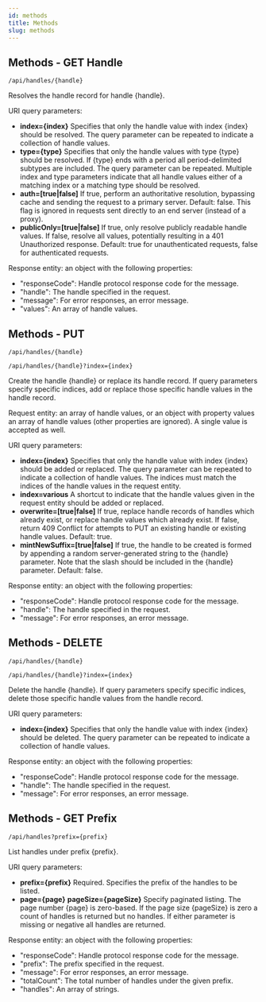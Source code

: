 ```yaml
---
id: methods
title: Methods
slug: methods
---
```



## Methods - GET Handle

```
/api/handles/{handle}
```

Resolves the handle record for handle {handle}.

URI query parameters:
* **index={index}**
Specifies that only the handle value with index {index} should be resolved. The query parameter
can be repeated to indicate a collection of handle values.
* **type={type}**
Specifies that only the handle values with type {type} should be resolved. If {type} ends with a
period all period-delimited subtypes are included. The query parameter can be repeated.
Multiple index and type parameters indicate that all handle values either of a matching index or
a matching type should be resolved.
* **auth=[true|false]**
If true, perform an authoritative resolution, bypassing cache and sending the request to a
primary server. Default: false. This flag is ignored in requests sent directly to an end server
(instead of a proxy).
* **publicOnly=[true|false]**
If true, only resolve publicly readable handle values. If false, resolve all values, potentially
resulting in a 401 Unauthorized response. Default: true for unauthenticated requests, false for
authenticated requests.


Response entity: an object with the following properties:
* "responseCode": Handle protocol response code for the message.
* "handle": The handle specified in the request.
* "message": For error responses, an error message.
* "values": An array of handle values.


## Methods - PUT

```
/api/handles/{handle}
```

```
/api/handles/{handle}?index={index}
```

Create the handle {handle} or replace its handle record. If query parameters specify specific indices, add or replace those specific handle values in the handle record.

Request entity: an array of handle values, or an object with property values an array of handle values
(other properties are ignored). A single value is accepted as well.


URI query parameters:
* **index={index}**
Specifies that only the handle value with index {index} should be added or replaced. The query
parameter can be repeated to indicate a collection of handle values. The indices must match
the indices of the handle values in the request entity.
* **index=various**
A shortcut to indicate that the handle values given in the request entity should be added or
replaced.
* **overwrite=[true|false]**
If true, replace handle records of handles which already exist, or replace handle values which
already exist. If false, return 409 Conflict for attempts to PUT an existing handle or existing
handle values. Default: true.
* **mintNewSuffix=[true|false]**
If true, the handle to be created is formed by appending a random server-generated string to
the {handle} parameter. Note that the slash should be included in the {handle} parameter.
Default: false.


Response entity: an object with the following properties:
* "responseCode": Handle protocol response code for the message.
* "handle": The handle specified in the request.
* "message": For error responses, an error message.



## Methods - DELETE

```
/api/handles/{handle}
```

```
/api/handles/{handle}?index={index}
```

Delete the handle {handle}. If query parameters specify specific indices, delete those specific handle
values from the handle record.


URI query parameters:
* **index={index}**
Specifies that only the handle value with index {index} should be deleted. The query parameter
can be repeated to indicate a collection of handle values.

Response entity: an object with the following properties:
* "responseCode": Handle protocol response code for the message.
* "handle": The handle specified in the request.
* "message": For error responses, an error message.



## Methods - GET Prefix

```
/api/handles?prefix={prefix}
```

List handles under prefix {prefix}.

URI query parameters:
* **prefix={prefix}**
Required. Specifies the prefix of the handles to be listed.
* **page={page}**
**pageSize={pageSize}**
Specify paginated listing. The page number {page} is zero-based. If the page size {pageSize} is
zero a count of handles is returned but no handles. If either parameter is missing or negative all
handles are returned.


Response entity: an object with the following properties:
* "responseCode": Handle protocol response code for the message.
* "prefix": The prefix specified in the request.
* "message": For error responses, an error message.
* "totalCount": The total number of handles under the given prefix.
* "handles": An array of strings.




